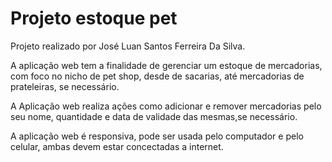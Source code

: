 # Projeto estoque pet

Projeto realizado por José Luan Santos Ferreira Da Silva. 

A aplicação web tem a finalidade de gerenciar um estoque de mercadorias, com foco no nicho de pet shop, desde de sacarias, até mercadorias de prateleiras, se necessário.

A Aplicação web realiza ações como adicionar e remover mercadorias pelo seu nome, quantidade e data de validade das mesmas,se necessário. 

A aplicação web é responsiva, pode ser usada pelo computador e pelo celular, ambas devem estar concectadas a internet. 
